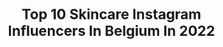 ---
title: Top 10 Skincare Instagram Influencers In Belgium In 2022
description: >-
  Find top skincare Instagram influencers in Belgium in 2022. Most popular hashtags: #skincare #love #makeup #outfit.
platform: Instagram
hits: 29
text_top: See the best Instagram profiles on inBeat.
text_bottom: Our platform has 29 Instagram influencers like this in Belgium for you to pitch.
profiles:
  - username: "lauraxdams"
    fullname: >-
      𝐋𝐚𝐮𝐫𝐚 𝐃𝐚𝐦𝐬🕊
    bio: >-
      🦋Perfectly imperfect 💍Hendric 💅🏼Owner @beautyxbylau Collabs💌lauraxdams@gmail.com
    location: "Belgium"
    followers: 3857
    engagement: 1949
    commentsToLikes: 0.705637
    id: ck9wfa60bnxdp0j78msxoqktr
    verified: false
    hashtags: "#microinfluencer, #bloggerscommunity, #styleblogger, #blondie"
  - username: "kenzovl"
    fullname: >-
      Kenzo Van Laeken
    bio: >-
      Bearded Belgian Beauty content creater⚡️ Can’t get enough? Here’s the link to my youtube channel!
    location: "Belgium"
    followers: 4737
    engagement: 956
    commentsToLikes: 0.180728
    id: ck9wd1dbcdmeq0j78g7j3rtjo
    verified: false
    hashtags: "#specialfx, #facemask, #wakeup2slay, #gay"
  - username: "ella_fairytale"
    fullname: >-
      Anca Moraru
    bio: >-
      🇷🇴Blogger ✍Writer https://www.libris.ro/sa-ai-curajul-sa-iti-doresti-mai-mult-anca-LIB978-606-029-206-7--p13222958.html 📧fairytaleingeras@gmail.com
    location: "Belgium"
    followers: 6763
    engagement: 298
    commentsToLikes: 0.255774
    id: ck0vva5e2o8240i19rlegpkyj
    verified: false
    hashtags: "#yellow, #positivevibes, #instabeauty, #naturelovers"
  - username: "sofiespinnoy"
    fullname: >-
      Sofie
    bio: >-
      • 📍 9300 #aalstaanmijligt • 🔸 30year old disneylover • 🧡 Mommy of Noah • 💌 sofiespinnoy@gmail.com
    location: "Belgium"
    followers: 5229
    engagement: 522
    commentsToLikes: 0.063441
    id: ck9we251wi9990j78ayx6e722
    verified: false
    hashtags: "#momlife, #skincare, #momsofinstagram, #babyneetens"
  - username: "pearledsunsets"
    fullname: >-
      ⋆.* ˚⋆｡| 6k
    bio: >-
      —𝒉𝒊𝒊𝒊 well.. i make threads ◡̈ 『👾🔮☂️』
    location: "Belgium"
    followers: 6076
    engagement: 888
    commentsToLikes: 0.023001
    id: ck5c2cehvwz770i11au6aqz4c
    verified: false
    hashtags: ""
  - username: "hi.itsjolienn"
    fullname: >-
      JOLIEN ✌🏻 CONTENT CREATOR
    bio: >-
      MY WORLD IN PICTURES ✨| GHENT 📍 🙋🏻‍♀️ Psychology student 🎀 Positive vibes with a hint of Fashion & Beauty 💬 itsjolienn@gmail.com
    location: "Belgium"
    followers: 8844
    engagement: 822
    commentsToLikes: 0.112964
    id: ck5hhlx278wrn0i11oms8mi5w
    verified: false
    hashtags: "#whatiweartoday, #outfitdujour, #fashionmagazine, #outfitinspirations"
  - username: "mathildehaenen"
    fullname: >-
      Mathilde Haenen
    bio: >-
      Digital Content Creator Belgian - Congolese 🇧🇪 🇨🇩 ▪️Beauty | Travel | Fashion 📍 Antwerp Belgium ▪️ Contact : contact@mathildehaenen.com See more
    location: "Belgium"
    followers: 16026
    engagement: 414
    commentsToLikes: 0.114174
    id: ck6ub49097ddx0j71vgfxhrby
    verified: false
    hashtags: "#makeup, #beauty, #beautyinfluencer, #elegantstyle"
  - username: "sharongrobben"
    fullname: >-
      Belgian C U R V Y 🍑 M O D E L
    bio: >-
      Founder @thediversityproject 💕 Body❤️ @curvesmodelagency 📍🇧🇪 🌎 @rothman_models @francinamodels @damodelmanagement @perfectmodelofficiel @egosmodelsams
    location: "Belgium"
    followers: 235914
    engagement: 434
    commentsToLikes: 0.023887
    id: ck55plxzmaug10i11j2960mu7
    verified: false
    hashtags: "#confidence, #selfie, #ootd, #curvy"
  - username: "silvanamooura"
    fullname: >-
      Silvana Moura
    bio: >-
      🇧🇷 From Brazil 📍🇧🇪Brussels Belgium 🌎 Say yes to new adventures
    location: "Belgium"
    followers: 28345
    engagement: 223
    commentsToLikes: 0.192044
    id: ck6to626acayk0j717c60p391
    verified: false
    hashtags: "#bruxelas, #greece, #greeceinstagram, #santorinigreece"
  - username: "angie.staron"
    fullname: >-
      ♡ Angelika Julia ♡
    bio: >-
      Polish 🇵🇱 | Living in Belgium 🇧🇪 ♡ Mommy of Lena ♡ 💌 angelikastaron@gmail.com
    location: "Belgium"
    followers: 36590
    engagement: 375
    commentsToLikes: 0.040160
    id: ck13cx17i2kyg0i19e14welea
    verified: false
    hashtags: "#love, #design, #halloweenmakeup, #momlife"
---